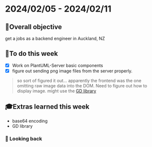 # 2024/02/05 - 2024/02/11

## 🎯Overall objective
get a jobs as a backend engineer in Auckland, NZ

## 📝To do this week
- [x] Work on PlantUML-Server basic components
- [x] figure out sending png image files from the server properly.
> so sort of figured it out... apparently the frontend was the one omitting raw image data into the DOM. Need to figure out how to display image.
> might use the [GD library](https://www.php.net/manual/en/book.image.php)

## 🎓Extras learned this week
- base64 encoding
- GD library

### 🧭 Looking back
